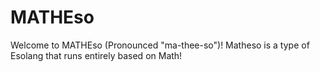 # MATHEso

Welcome to MATHEso (Pronounced "ma-thee-so")! 
Matheso is a type of Esolang that runs entirely based on Math! 
